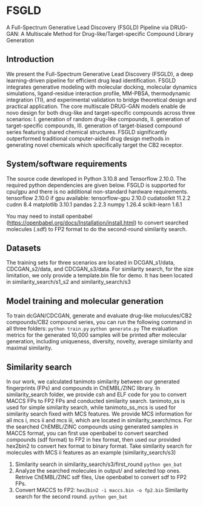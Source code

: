 # FSGLD
A Full-Spectrum Generative Lead Discovery (FSGLD) Pipeline via DRUG-GAN: A Multiscale Method for Drug-like/Target-specific Compound Library Generation

## Introduction

We present the Full-Spectrum Generative Lead Discovery (FSGLD), a deep learning-driven pipeline for efficient drug lead identification. FSGLD integrates generative modeling with molecular docking, molecular dynamics simulations, ligand-residue interaction profile, MM-PBSA, thermodynamic integration (TI), and experimental validation to bridge theoretical design and practical application. The core multiscale DRUG-GAN models enable de novo design for both drug-like and target-specific compounds across three scenarios: I. generation of random drug-like compounds, II. generation of target-specific compounds, III. generation of target-biased compound series featuring shared chemical structures. FSGLD significantly outperformed traditional computer-aided drug design methods in generating novel chemicals which specifically target the CB2 receptor. 

## System/software requirements
The source code developed in Python 3.10.8 and Tensorflow 2.10.0. The required python dependencies are given below. FSGLD is supported for cpu/gpu and there is no additional non-standard hardware requirements.
tensorflow 2.10.0
if gpu available:
tensorflow-gpu 2.10.0
cudatoolkit 11.2.2
cudnn 8.4
matplotlib 3.10.1
pandas 2.2.3
numpy 1.26.4
scikit-learn 1.6.1

You may need to install openbabel (https://openbabel.org/docs/Installation/install.html) to convert searched molecules (.sdf) to FP2 format to do the second-round similarity search.

## Datasets
The training sets for three scenarios are located in DCGAN_s1/data, CDCGAN_s2/data, and CDCGAN_s3/data. For similarity search, for the size limitation, we only provide a template.bin file for demo. It has been located in similarity_search/s1_s2 and similarity_search/s3

## Model training and molecular generation
To train dcGAN/CDCGAN, generate and evaluate drug-like molucules/CB2 compounds/CB2 compound series, you can run the following command in all three folders:
`python train.py`
`python generate.py`
The evaluation metrics for the generated 10,000 samples will be printed after molecular generation, including uniqueness, diversity, novelty, average similarity and maximal similarity. 

## Similarity search
In our work, we calculated tanimoto similarity between our generated fingerprints (FPs) and compounds in ChEMBL/ZINC library. In similarity_search folder, we provide csh and ELF code for you to convert MACCS FPs to FP2 FPs and conducted similarity search. tanimoto_ss is used for simple similarity search, while tanimoto_ss_mcs is used for similarity search fixed with MCS features. We provide MCS information for all mcs i, mcs ii and mcs iii, which are located in similarity_search/mcs. For the searched ChEMBL/ZINC compounds using generated samples in MACCS format, you can first use openbabel to convert searched compounds (sdf format) to FP2 in hex format, then used our provided hex2bin2 to convert hex format to binary format.
Take similarity search for molecules with MCS ii features as an example (similarity_search/s3)
1. Similarity search in similarity_search/s3/first_round
`python gen_bat`
3. Analyze the searched molecules in output/ and selected top ones. Retrive ChEMBL/ZINC sdf files, Use openbabel to convert sdf to FP2 FPs.  
4. Convert MACCS to FP2:
`hex2bin2 -i maccs.bin -o fp2.bin`
Similarity search for the second round.
`python gen_bat`
